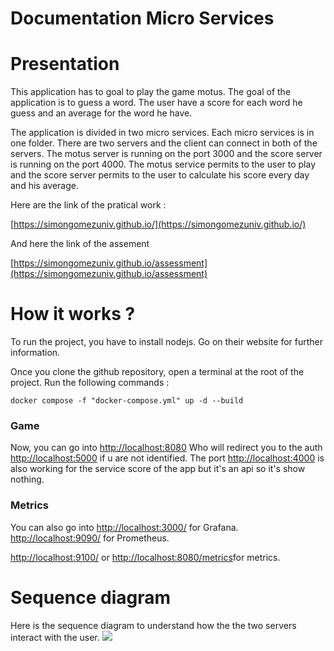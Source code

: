 # Documentation Micro Services

# Presentation

This application has to goal to play the game motus. The goal of the application is to guess a word. The user have a score for each word he guess and an average for the word he have. 

The application is divided in two micro services. Each micro services is in one folder. There are two servers and the client can connect in both of the servers. The motus server is running on the port 3000 and the score server is running on the port 4000. The motus service permits to the user to play and the score server permits to the user to calculate his score every day and his average. 

Here are the link of the pratical work : 

[https://simongomezuniv.github.io/](https://simongomezuniv.github.io/)

And here the link of the assement

[https://simongomezuniv.github.io/assessment](https://simongomezuniv.github.io/assessment)

# How it works ?

To run the project, you have to install nodejs. Go on their website for further information. 

Once you clone the github repository, open a terminal at the root of the project. Run the following commands : 

``` docker compose -f "docker-compose.yml" up -d --build ```

### Game
Now, you can go into [http://localhost:8080](http://localhost:8080/) Who will redirect you to the auth [http://localhost:5000](http://localhost:5000/) if u are not identified. The port [http://localhost:4000](http://localhost:4000/) is also working for the service score of the app but it's an api so it's show nothing.  

### Metrics
You can also go into [http://localhost:3000/](http://localhost:3000/) for Grafana. 
[http://localhost:9090/](http://localhost:9090/) for Prometheus. 

[http://localhost:9100/](http://localhost:9100/) or [http://localhost:8080/metrics](http://localhost:8080/metrics)for metrics. 


# Sequence diagram

Here is the sequence diagram to understand how the the two servers interact with the user.
[![](https://mermaid.ink/img/pako:eNqtlM1u2zAQhF9lwWsVF70KiHtIgjZAmxZQgV50Ycm1pYTiuvypawR59y5JKY4MOwnQ6CKJHM5-Wg51LxRpFLXw-DuiVXjZy7WTQ2uBrwvTow1ny-VXCtFDg-4POqjh09UPeA9FM5ti6biIVb3V-Hdx6-F8CZ_RGIItOaNfYc06_ZL7o32VbDXQCkKHoOUOVuQGGeDWkwUfXG_Xz9f8_q3hohsjdx-T1XlAH8oKQ7SBiw7VHfx8ZDrkOjCs-S6d6qAvRJkuWULv9wN73GKK9tQXfyElDTSBnFwj015b5XBITUgGXpFD7kV-MVnqRymX-LAopjcU-D05lh5UBx24foLK0-hQJ1pL4TTx6a3paMBFFwZTgefvyssY06EKYDCwvZ-Is7McNbwDCv8L-A1gt5xU0LS1sKPIUYojXLJdwPNBKundkAuvPRtkq-xu5YATdEeclXelI2w1Dftiw43LwS4hnxPBWSrS5EjMT1SOSZHOpo8FLC3YR2vaHMnyNF9GR6bIUCPB3OUIR3N1c_mS7zHCWd-yatyures5JKcdnzJy1yQE-cugqMSA3Lpe81_vPhVsBcsGbEXNjxpXMprQitY-sFTGQM3OKlEHF7EScaNlmH6Sol5J4_HhH_sLwbY)](https://mermaid.live/edit#pako:eNqtlM1u2zAQhF9lwWsVF70KiHtIgjZAmxZQgV50Ycm1pYTiuvypawR59y5JKY4MOwnQ6CKJHM5-Wg51LxRpFLXw-DuiVXjZy7WTQ2uBrwvTow1ny-VXCtFDg-4POqjh09UPeA9FM5ti6biIVb3V-Hdx6-F8CZ_RGIItOaNfYc06_ZL7o32VbDXQCkKHoOUOVuQGGeDWkwUfXG_Xz9f8_q3hohsjdx-T1XlAH8oKQ7SBiw7VHfx8ZDrkOjCs-S6d6qAvRJkuWULv9wN73GKK9tQXfyElDTSBnFwj015b5XBITUgGXpFD7kV-MVnqRymX-LAopjcU-D05lh5UBx24foLK0-hQJ1pL4TTx6a3paMBFFwZTgefvyssY06EKYDCwvZ-Is7McNbwDCv8L-A1gt5xU0LS1sKPIUYojXLJdwPNBKundkAuvPRtkq-xu5YATdEeclXelI2w1Dftiw43LwS4hnxPBWSrS5EjMT1SOSZHOpo8FLC3YR2vaHMnyNF9GR6bIUCPB3OUIR3N1c_mS7zHCWd-yatyures5JKcdnzJy1yQE-cugqMSA3Lpe81_vPhVsBcsGbEXNjxpXMprQitY-sFTGQM3OKlEHF7EScaNlmH6Sol5J4_HhH_sLwbY)
